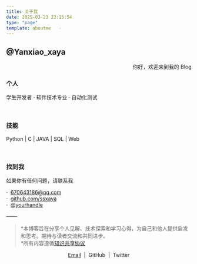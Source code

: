 ```yaml
---
title: 关于我
date: 2025-03-23 23:15:54
type: "page"
template: aboutme   ·
---
```



## @Yanxiao_xaya

<div align="right">
你好，欢迎来到我的 Blog
</div>


### 个人
学生开发者 · 软件技术专业 · 自动化测试

<br>

### 技能
Python | C | JAVA | SQL | Web


<!-- 

### 内容
⌙ 一些网站搭建  
⌙ 功能测试与性能测试  
⌙   
⌙ 开发思维的体系化构建

─── 

-->

<br>

### 找到我
如果你有任何问题，请联系我

·  [670643186@qq.com](mailto:xaya@outlook.com)  
·  [github.com/ssxaya](https://github.com/ssxaya)  
·  [@yourhandle](https://twitter.com/yourhandle)

───

> *本博客旨在分享个人见解、技术探索和学习心得，为自己和他人提供启发和思考。期待与读者交流和共同进步。  
> *所有内容遵循[知识共享协议](https://creativecommons.org/licenses/by-nc-sa/4.0/)
<div align="center">
<a href="mailto:xaya@outlook.com">Email</a>  |  GitHub  |  Twitter
</div>

<script>
  // 检查URL中的参数
  function getQueryParam(param) {
    const urlParams = new URLSearchParams(window.location.search);
    return urlParams.get(param);
  }

  // 如果URL中有参数"showPopup=true"，就弹出一个提示框
  if (getQueryParam('showPopup') === 'true') {
    alert('这是一个弹窗提示！');
  }
</script>